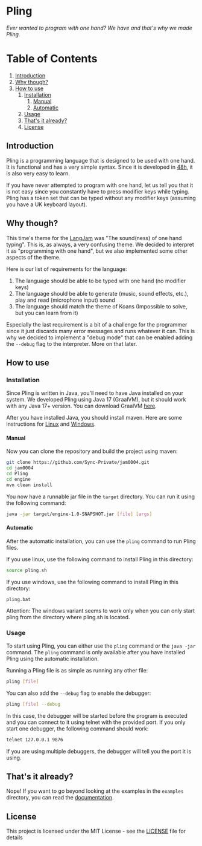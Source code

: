 # Pling

_Ever wanted to program with one hand? We have and that's why we made Pling._

# Table of Contents

1. [Introduction](#introduction)
2. [Why though?](#why-though)
3. [How to use](#how-to-use)
    1. [Installation](#installation)
        1. [Manual](#manual)
        2. [Automatic](#automatic)
    2. [Usage](#usage)
   3. [That's it already?](#thats-it-already)
   4. [License](#license)

## Introduction

Pling is a programming language that is designed to be used with one hand. It is functional
and has a very simple syntax. Since it is developed in [48h](https://github.com/langjam/jam0004), it is also very easy to learn.

If you have never attempted to program with one hand, let us tell you that it is not easy
since you constantly have to press modifier keys while typing. Pling has a token set that
can be typed without any modifier keys (assuming you have a UK keyboard layout).

## Why though?

This time's theme for the [LangJam](https://github.com/langjam/jam0004) was "The sound(ness) of one hand typing".
This is, as always, a very confusing theme. We decided to interpret it as "programming with one hand", but we also
implemented some other aspects of the theme.

Here is our list of requirements for the language:
1. The language should be able to be typed with one hand (no modifier keys) 
2. The language should be able to generate (music, sound effects, etc.), play and read (microphone input) sound
3. The language should match the theme of Koans (Impossible to solve, but you can learn from it)

Especially the last requirement is a bit of a challenge for the programmer since it just discards many error messages
and runs whatever it can. This is why we decided to implement a "debug mode" that can be enabled adding the `--debug` flag
to the interpreter. More on that later.

## How to use

### Installation

Since Pling is written in Java, you'll need to have Java installed on your system. We developed Pling using Java 17 (GraalVM),
but it should work with any Java 17+ version. You can download GraalVM [here](https://www.graalvm.org/downloads/).

After you have installed Java, you should install maven. Here are some instructions for [Linux](https://maven.apache.org/install.html) and [Windows](https://phoenixnap.com/kb/install-maven-windows).

#### Manual

Now you can clone the repository and build the project using maven:
```bash
git clone https://github.com/Sync-Private/jam0004.git
cd jam0004
cd Pling
cd engine
mvn clean install
```

You now have a runnable jar file in the `target` directory. You can run it using the following command:
```bash
java -jar target/engine-1.0-SNAPSHOT.jar [file] [args]
```

#### Automatic

After the automatic installation, you can use the `pling` command to run Pling files.

If you use linux, use the following command to install Pling in this directory:
```bash
source pling.sh
```

If you use windows, use the following command to install Pling in this directory:
```batch
pling.bat
```

Attention: The windows variant seems to work only when you can only start pling from the directory where pling.sh is located.

### Usage

To start using Pling, you can either use the `pling` command or the `java -jar` command. The `pling` command is only available
after you have installed Pling using the automatic installation.

Running a Pling file is as simple as running any other file:
```bash
pling [file]
```

You can also add the `--debug` flag to enable the debugger:
```bash
pling [file] --debug
```
In this case, the debugger will be started before the program is executed and you can connect to it using telnet with the provided port.
If you only start one debugger, the following command should work:
```bash
telnet 127.0.0.1 9876
```
If you are using multiple debuggers, the debugger will tell you the port it is using.

## That's it already?

Nope! If you want to go beyond looking at the examples in the `examples` directory, you can read the [documentation](https://sync-private.github.io/jam0004/Pling/docs/).

## License

This project is licensed under the MIT License - see the [LICENSE](MIT-LICENSE.txt) file for details
